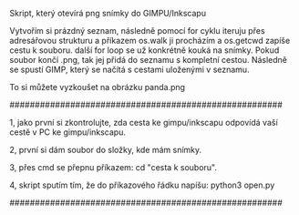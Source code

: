 Skript, který otevírá png snímky do GIMPU/Inkscapu

Vytvořím si prázdný seznam, následně pomocí for cyklu iteruju přes adresářovou strukturu a příkazem os.walk ji procházím a os.getcwd zapíše cestu k souboru. další for loop se už konkrétně kouká na snímky. Pokud soubor končí .png, tak jej přidá do seznamu s kompletní cestou. Následně se spustí GIMP, který se načítá s cestami uloženými v seznamu.

To si můžete vyzkoušet na obrázku panda.png

######################################################

1, jako první si zkontrolujte, zda cesta ke gimpu/inkscapu odpovídá vaší cestě v PC ke gimpu/inkscapu.

2, první si dám soubor do složky, kde mám snímky.

3, přes cmd se přepnu příkazem: cd "cesta k souboru".

4, skript sputím tím, že do příkazového řádku napíšu: python3 open.py

######################################################
